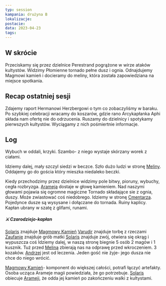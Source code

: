 ```yaml
---
typ: session
kampania: drużyna B
lokalizacje: 
postacie: 
data: 2023-04-23
tags: 
---
```

## W skrócie
Przeciskamy się przez dzielnice Perestrand pogrążone w wirze ataków kultystów. Widzimy Płomienne tornado pełne dusz i ognia. Odnajdujemy Magmowi kamień i docieramy do meliny, która została zapowiedziana na miejsce spotkania. 
## Recap ostatniej sesji
Zdajemy raport Hermanowi Herzbergowi o tym co zobaczyliśmy w baraku.  Po szybkiej celebracji wracamy do koszarów, gdzie rano Arcykapłanka Aphi składa nam ofertę nie do odrzucenia. Ruszamy do dzielnicy i spotykamy pierwszych kultystów. Wyciągamy z nich pośmiertnie informacje.
## Log
Wybuch w oddali, krzyki. Szambo- z niego wystaje skórzany worek z ciałami. 

Idziemy dalej, mały szczyl siedzi w beczce. Szło dużo ludzi w stronę [Meliny](../lokacje/Melina.md). Oddajemy go do gościa który mieszka niedaleko beczki.

Kiedy przechodzimy przez dzielnice widzimy pole bitwy, pioruny, wybuchy, cegła rozbryzga. [Arameja](../postacie%20graczy/Arameja.md) dostaje w głowę kamieniem. Nad naszymi głowami pojawia się ogromne magiczne Tornado składające sie z ognia, duszy. Może zwiastować coś niedobrego. Idziemy w stronę [Cmentarza](../lokacje/Cmentarz%20w%20Perestrand.md). Pojedynce dusze są wysysane i dołączane do tornada.
Ruiny kaplicy. Kapłan ubrany w szatę z glifami, runami.
##### ⚔ Czarodziejo-kapłan 
[Solaris](../postacie%20graczy/Solaris.md) znajduje [Magmowy Kamień](../przedmioty/Magmowy%20Kamie%C5%84.md)
[Varudir](../postacie%20graczy/Varudir.md) znajduje torbę z rzeczami
[Zaufanie](../postacie%20graczy/Zaufanie.md) znajduje grób matki 
[Solaris](../postacie%20graczy/Solaris.md) znajduje zwój, otwiera się okrąg i wypuszcza coś
Idziemy dalej, w naszą stronę biegnie 5 osób 2 magów i 1 kusznik. 
Tuż przed [Meliną](../lokacje/Melina.md) zbierają nas na odprawę przed wkroczeniem. 3 kozaków. [Andrzej](../NPC/Andrzej%20od%20leczenia.md) jest od leczenia. Jeden gość nie żyje- jego dusza nie chce do niego wrócić. 

[Magmowy Kamień](../przedmioty/Magmowy%20Kamie%C5%84.md)- komponent do większej całości, potrafi łączyć artefakty. Osoba ucząca Arameje magii powiedziała, że go potrzebuje.
[Solaris](../postacie%20graczy/Solaris.md) obiecuje [Arameji](../postacie%20graczy/Arameja.md), że odda jej kamień po zakończeniu walki z kultystami.


